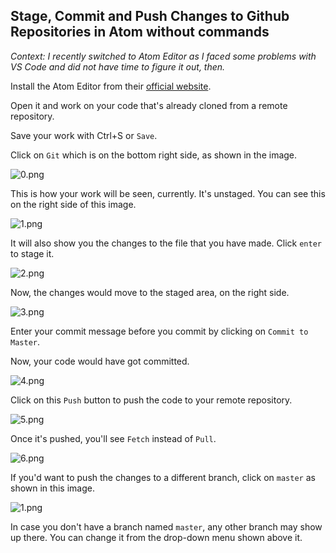 ## Stage, Commit and Push Changes to Github Repositories in Atom without commands

*Context: I recently switched to Atom Editor as I faced some problems with VS Code and did not have time to figure it out, then.*

Install the Atom Editor from their [official website](https://atom.io/).

Open it and work on your code that's already cloned from a remote repository.

Save your work with Ctrl+S or `Save`.

Click on `Git` which is on the bottom right side, as shown in the image.

![0.png](https://cdn.hashnode.com/res/hashnode/image/upload/v1637597068004/U5p73scAj.png)

This is how your work will be seen, currently. It's unstaged. You can see this on the right side of this image.

![1.png](https://cdn.hashnode.com/res/hashnode/image/upload/v1637597025158/KSNpqjNsu.png)

It will also show you the changes to the file that you have made. Click `enter` to stage it.

![2.png](https://cdn.hashnode.com/res/hashnode/image/upload/v1637597135311/GLf7WTKAg.png)

Now, the changes would move to the staged area, on the right side.

![3.png](https://cdn.hashnode.com/res/hashnode/image/upload/v1637597186848/xXzQzNg4R.png)

Enter your commit message before you commit by clicking on `Commit to Master`. 

Now, your code would have got committed.

![4.png](https://cdn.hashnode.com/res/hashnode/image/upload/v1637597269100/eaFRtwNMc.png)

Click on this `Push` button to push the code to your remote repository.

![5.png](https://cdn.hashnode.com/res/hashnode/image/upload/v1637597297028/45PcTBBnLu.png)

Once it's pushed, you'll see `Fetch` instead of `Pull`.

![6.png](https://cdn.hashnode.com/res/hashnode/image/upload/v1637597322771/9RwP4uX3rI.png)

If you'd want to push the changes to a different branch, click on `master` as shown in this image.

![1.png](https://cdn.hashnode.com/res/hashnode/image/upload/v1637597619223/szBMHOg6mQ.png)

In case you don't have a branch named `master`, any other branch may show up there. You can change it from the drop-down menu shown above it.